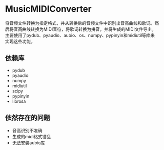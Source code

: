 # MusicMIDIConverter
将音频文件转换为指定格式，并从转换后的音频文件中识别出音高曲线和歌词。然后将音高曲线转换为MIDI音符，将歌词转换为拼音，并将生成的MIDI文件导出。主要使用了pydub、pyaudio、aubio、os、numpy、pypinyin和midiutil等库来实现这些功能。
## 依赖库

- pydub
- pyaudio
- numpy
- midiutil
- scipy
- pypinyin
- librosa

## 依然存在的问题
- 音高识别不准确
- 生成的midi格式错乱
- 无法安装aubio库
